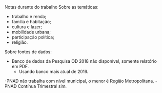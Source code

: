 Notas durante do trabalho
Sobre as temáticas:
- trabalho e renda;
- família e habitação;
- cultura e lazer;
- mobilidade urbana;
- participação política;
- religião.

Sobre fontes de dados:
- Banco de dados da Pesquisa OD 2018 não disponível, somente relatório em PDF.
  - Usando banco mais atual de 2016.

-PNAD não trabalha com nível municipal, o menor é Região Metropolitana.
  -PNAD Contínua Trimestral sim.